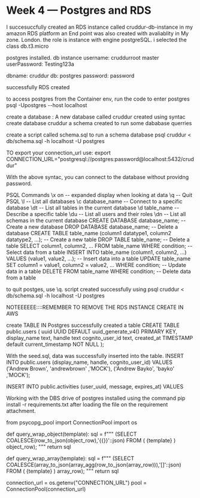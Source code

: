 # Week 4 — Postgres and RDS

I succesuccfully created an RDS instance called cruddur-db-instance in my amazon RDS platform
an End point was also created with avaliablity in My zone. London. 
the role is instance with engine postgreSQL. i selected the class
db.t3.micro



postgres installed.
db instance 
username: cruddurroot
master userPassword: Testing123a

dbname: cruddur
db: postgres
password: password

successfully RDS created




to access postgres from the Container env, run the code to enter postgres
psql -Upostgres --host localhost

create a database :
A new database called cruddur created using syntac
create database cruddur
a schema created to run some dababase querries

create a script called schema.sql to run a schema database
psql cruddur < db/schema.sql -h localhost -U postgres

TO export your connection_url use:
 export CONNECTION_URL="postgresql://postgres:password@localhost:5432/cruddur"

With the above syntac, you can connect to the database without providng password.


PSQL Commands
\x on -- expanded display when looking at data
\q -- Quit PSQL
\l -- List all databases
\c database_name -- Connect to a specific database
\dt -- List all tables in the current database
\d table_name -- Describe a specific table
\du -- List all users and their roles
\dn -- List all schemas in the current database
CREATE DATABASE database_name; -- Create a new database
DROP DATABASE database_name; -- Delete a database
CREATE TABLE table_name (column1 datatype1, column2 datatype2, ...); -- Create a new table
DROP TABLE table_name; -- Delete a table
SELECT column1, column2, ... FROM table_name WHERE condition; -- Select data from a table
INSERT INTO table_name (column1, column2, ...) VALUES (value1, value2, ...); -- Insert data into a table
UPDATE table_name SET column1 = value1, column2 = value2, ... WHERE condition; -- Update data in a table
DELETE FROM table_name WHERE condition; -- Delete data from a table

to quit postges, use \q.
script created successfully using psql cruddur < db/schema.sql -h localhost -U postgres

NOTEEEEEE::::REMEMBER TO REMOVE THE RDS INSTANCE CREATE IN AWS

create TABLE IN Postgres
successfully created a table
CREATE TABLE public.users (
  uuid UUID DEFAULT uuid_generate_v4() PRIMARY KEY,
  display_name text,
  handle text
  cognito_user_id text,
  created_at TIMESTAMP default current_timestamp NOT NULL
);


With the seed.sql, data was successfully inserted into the table.
INSERT INTO public.users (display_name, handle, cognito_user_id)
VALUES
  ('Andrew Brown', 'andrewbrown' ,'MOCK'),
  ('Andrew Bayko', 'bayko' ,'MOCK');

INSERT INTO public.activities (user_uuid, message, expires_at)
VALUES




Working with the DBS
drive of postgres installed using the command pip install -r requirements.txt
after loading the file on the requirement attachment.










from psycopg_pool import ConnectionPool
import os

def query_wrap_object(template):
  sql = f"""
  (SELECT COALESCE(row_to_json(object_row),'{{}}'::json) FROM (
  {template}
  ) object_row);
  """
  return sql

def query_wrap_array(template):
  sql = f"""
  (SELECT COALESCE(array_to_json(array_agg(row_to_json(array_row))),'[]'::json) FROM (
  {template}
  ) array_row);
  """
  return sql

connection_url = os.getenv("CONNECTION_URL")
pool = ConnectionPool(connection_url)




